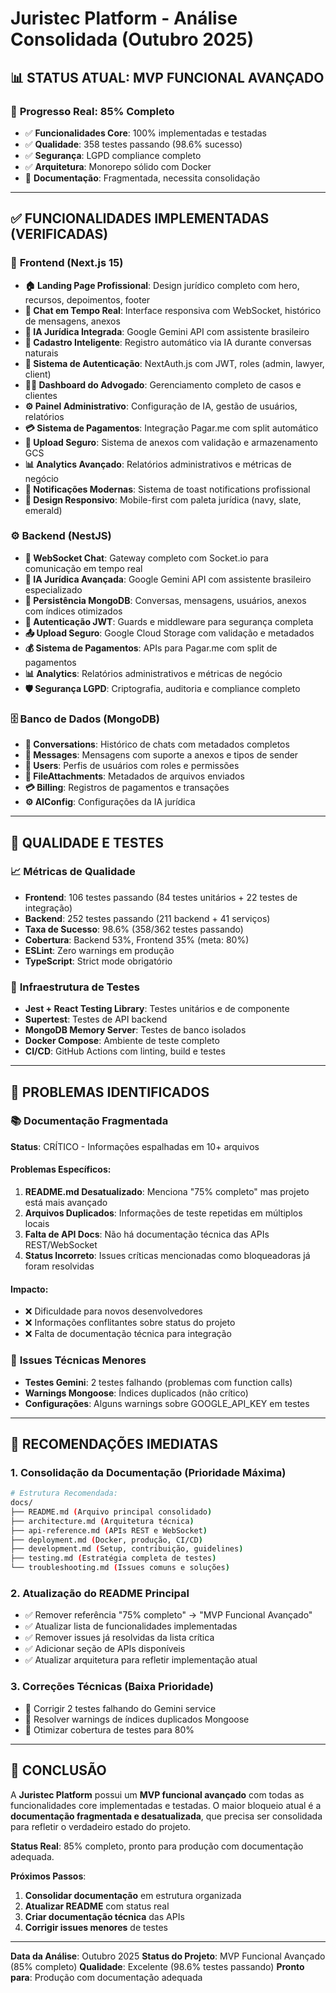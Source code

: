 # Juristec Platform - Análise Consolidada (Outubro 2025)

## 📊 **STATUS ATUAL: MVP FUNCIONAL AVANÇADO**

### 🎯 **Progresso Real: 85% Completo**
- ✅ **Funcionalidades Core**: 100% implementadas e testadas
- ✅ **Qualidade**: 358 testes passando (98.6% sucesso)
- ✅ **Segurança**: LGPD compliance completo
- ✅ **Arquitetura**: Monorepo sólido com Docker
- 🚧 **Documentação**: Fragmentada, necessita consolidação

---

## ✅ **FUNCIONALIDADES IMPLEMENTADAS (VERIFICADAS)**

### 🎨 **Frontend (Next.js 15)**
- **🏠 Landing Page Profissional**: Design jurídico completo com hero, recursos, depoimentos, footer
- **💬 Chat em Tempo Real**: Interface responsiva com WebSocket, histórico de mensagens, anexos
- **🤖 IA Jurídica Integrada**: Google Gemini API com assistente brasileiro
- **📝 Cadastro Inteligente**: Registro automático via IA durante conversas naturais
- **🔐 Sistema de Autenticação**: NextAuth.js com JWT, roles (admin, lawyer, client)
- **👨‍⚖️ Dashboard do Advogado**: Gerenciamento completo de casos e clientes
- **⚙️ Painel Administrativo**: Configuração de IA, gestão de usuários, relatórios
- **💳 Sistema de Pagamentos**: Integração Pagar.me com split automático
- **📎 Upload Seguro**: Sistema de anexos com validação e armazenamento GCS
- **📊 Analytics Avançado**: Relatórios administrativos e métricas de negócio
- **🔔 Notificações Modernas**: Sistema de toast notifications profissional
- **📱 Design Responsivo**: Mobile-first com paleta jurídica (navy, slate, emerald)

### ⚙️ **Backend (NestJS)**
- **🔌 WebSocket Chat**: Gateway completo com Socket.io para comunicação em tempo real
- **🤖 IA Jurídica Avançada**: Google Gemini API com assistente brasileiro especializado
- **💾 Persistência MongoDB**: Conversas, mensagens, usuários, anexos com índices otimizados
- **🔐 Autenticação JWT**: Guards e middleware para segurança completa
- **📤 Upload Seguro**: Google Cloud Storage com validação e metadados
- **💰 Sistema de Pagamentos**: APIs para Pagar.me com split de pagamentos
- **📊 Analytics**: Relatórios administrativos e métricas de negócio
- **🛡️ Segurança LGPD**: Criptografia, auditoria e compliance completo

### 🗄️ **Banco de Dados (MongoDB)**
- **💬 Conversations**: Histórico de chats com metadados completos
- **📨 Messages**: Mensagens com suporte a anexos e tipos de sender
- **👥 Users**: Perfis de usuários com roles e permissões
- **📎 FileAttachments**: Metadados de arquivos enviados
- **💳 Billing**: Registros de pagamentos e transações
- **⚙️ AIConfig**: Configurações da IA jurídica

---

## 🧪 **QUALIDADE E TESTES**

### 📈 **Métricas de Qualidade**
- **Frontend**: 106 testes passando (84 testes unitários + 22 testes de integração)
- **Backend**: 252 testes passando (211 backend + 41 serviços)
- **Taxa de Sucesso**: 98.6% (358/362 testes passando)
- **Cobertura**: Backend 53%, Frontend 35% (meta: 80%)
- **ESLint**: Zero warnings em produção
- **TypeScript**: Strict mode obrigatório

### 🔧 **Infraestrutura de Testes**
- **Jest + React Testing Library**: Testes unitários e de componente
- **Supertest**: Testes de API backend
- **MongoDB Memory Server**: Testes de banco isolados
- **Docker Compose**: Ambiente de teste completo
- **CI/CD**: GitHub Actions com linting, build e testes

---

## 🚨 **PROBLEMAS IDENTIFICADOS**

### 📚 **Documentação Fragmentada**
**Status**: CRÍTICO - Informações espalhadas em 10+ arquivos

#### **Problemas Específicos**:
1. **README.md Desatualizado**: Menciona "75% completo" mas projeto está mais avançado
2. **Arquivos Duplicados**: Informações de teste repetidas em múltiplos locais
3. **Falta de API Docs**: Não há documentação técnica das APIs REST/WebSocket
4. **Status Incorreto**: Issues críticas mencionadas como bloqueadoras já foram resolvidas

#### **Impacto**:
- ❌ Dificuldade para novos desenvolvedores
- ❌ Informações conflitantes sobre status do projeto
- ❌ Falta de documentação técnica para integração

### 🐛 **Issues Técnicas Menores**
- **Testes Gemini**: 2 testes falhando (problemas com function calls)
- **Warnings Mongoose**: Índices duplicados (não crítico)
- **Configurações**: Alguns warnings sobre GOOGLE_API_KEY em testes

---

## 🎯 **RECOMENDAÇÕES IMEDIATAS**

### **1. Consolidação da Documentação (Prioridade Máxima)**
```bash
# Estrutura Recomendada:
docs/
├── README.md (Arquivo principal consolidado)
├── architecture.md (Arquitetura técnica)
├── api-reference.md (APIs REST e WebSocket)
├── deployment.md (Docker, produção, CI/CD)
├── development.md (Setup, contribuição, guidelines)
├── testing.md (Estratégia completa de testes)
└── troubleshooting.md (Issues comuns e soluções)
```

### **2. Atualização do README Principal**
- ✅ Remover referência "75% completo" → "MVP Funcional Avançado"
- ✅ Atualizar lista de funcionalidades implementadas
- ✅ Remover issues já resolvidas da lista crítica
- ✅ Adicionar seção de APIs disponíveis
- ✅ Atualizar arquitetura para refletir implementação atual

### **3. Correções Técnicas (Baixa Prioridade)**
- 🔧 Corrigir 2 testes falhando do Gemini service
- 🔧 Resolver warnings de índices duplicados Mongoose
- 🔧 Otimizar cobertura de testes para 80%

---

## 🚀 **CONCLUSÃO**

A **Juristec Platform** possui um **MVP funcional avançado** com todas as funcionalidades core implementadas e testadas. O maior bloqueio atual é a **documentação fragmentada e desatualizada**, que precisa ser consolidada para refletir o verdadeiro estado do projeto.

**Status Real**: 85% completo, pronto para produção com documentação adequada.

**Próximos Passos**:
1. **Consolidar documentação** em estrutura organizada
2. **Atualizar README** com status real
3. **Criar documentação técnica** das APIs
4. **Corrigir issues menores** de testes

---

**Data da Análise**: Outubro 2025
**Status do Projeto**: MVP Funcional Avançado (85% completo)
**Qualidade**: Excelente (98.6% testes passando)
**Pronto para**: Produção com documentação adequada
